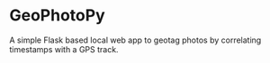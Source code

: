 GeoPhotoPy
==========

A simple Flask based local web app to geotag photos by correlating timestamps with a GPS track.